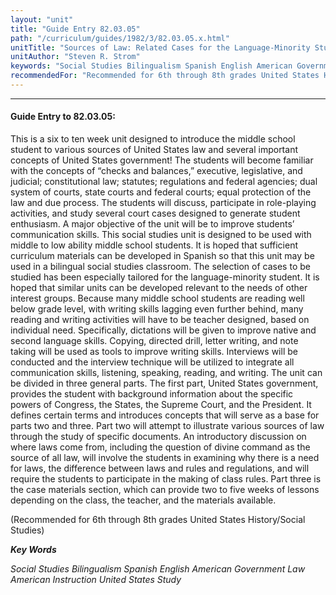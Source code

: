 ```yaml
---
layout: "unit"
title: "Guide Entry 82.03.05"
path: "/curriculum/guides/1982/3/82.03.05.x.html"
unitTitle: "Sources of Law: Related Cases for the Language-Minority Student"
unitAuthor: "Steven R. Strom"
keywords: "Social Studies Bilingualism Spanish English American Government Law American Instruction United States Study"
recommendedFor: "Recommended for 6th through 8th grades United States History/Social Studies"
---
```

<body>
<hr/>
 <h4>
  Guide Entry to 82.03.05:
 </h4>
 This is a six to ten week unit designed to introduce the middle school student to various sources of United States law and several important concepts of United States government!  The students will become familiar with the concepts of “checks and balances,” executive, legislative, and judicial; constitutional law; statutes; regulations and federal agencies; dual system of courts, state courts and federal courts; equal protection of the law and due process.  The students will discuss, participate in role-playing activities, and study several court cases designed to generate student enthusiasm.  A major objective of the unit will be to improve students’ communication skills.  This social studies unit is designed to be used with middle to low ability middle school students.  It is hoped that sufficient curriculum materials can be developed in Spanish so that this unit may be used in a bilingual social studies classroom.  The selection of cases to be studied has been especially tailored for the language-minority student.  It is hoped that similar units can be developed relevant to the needs of other interest groups.  Because many middle school students are reading well below grade level, with writing skills lagging even further behind, many reading and writing activities will have to be teacher designed, based on individual need.  Specifically, dictations will be given to improve native and second language skills.  Copying, directed drill, letter writing, and note taking will be used as tools to improve writing skills. Interviews will be conducted and the interview technique will be utilized to integrate all communication skills, listening, speaking, reading, and writing.  The unit can be divided in three general parts.  The first part, United States government, provides the student with background information about the specific powers of Congress, the States, the Supreme Court, and the President.  It defines certain terms and introduces concepts that will serve as a base for parts two and three.  Part two will attempt to illustrate various sources of law through the study of specific documents.  An introductory discussion on where laws come from, including the question of divine command as the source of all law, will involve the students in examining why there is a need for laws, the difference between laws and rules and regulations, and will require the students to participate in the making of class rules.  Part three is the case materials section, which can provide two to five weeks of lessons depending on the class, the teacher, and the materials available.
 <p>
  (Recommended for 6th through 8th grades United States History/Social Studies)
 </p>
<p>
  <b>
   <i>
    Key Words
   </i>
  </b>
  <br/>
 </p>
 <p>
  <i>
   Social Studies Bilingualism Spanish English American Government Law American Instruction United States Study
  </i>
 </p>

</body>